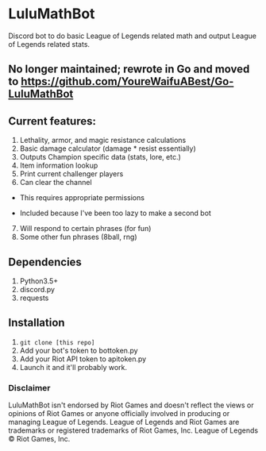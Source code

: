 # LuluMathBot
Discord bot to do basic League of Legends related math and output League of Legends related stats. 

## No longer maintained; rewrote in Go and moved to https://github.com/YoureWaifuABest/Go-LuluMathBot

## Current features:
1. Lethality, armor, and magic resistance calculations
2. Basic damage calculator (damage * resist essentially)
3. Outputs Champion specific data (stats, lore, etc.)
4. Item information lookup
5. Print current challenger players
6. Can clear the channel
  + This requires appropriate permissions
  - Included because I've been too lazy to make a second bot
7. Will respond to certain phrases (for fun)
8. Some other fun phrases (8ball, rng)

## Dependencies
1. Python3.5+
2. discord.py
3. requests

## Installation
1. `git clone [this repo]`
2. Add your bot's token to bottoken.py
3. Add your Riot API token to apitoken.py
4. Launch it and it'll probably work.

### Disclaimer
LuluMathBot isn't endorsed by Riot Games and doesn't reflect the views or opinions of Riot Games
or anyone officially involved in producing or managing League of Legends.
League of Legends and Riot Games are trademarks or registered trademarks of Riot Games, Inc. League of Legends © Riot Games, Inc.
